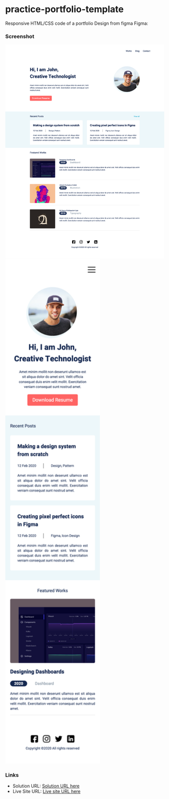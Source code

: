 # practice-portfolio-template
Responsive HTML/CSS code of a portfolio Design from figma 
Figma: 

### Screenshot

![Screenshot Desktop](./screenshot-desktop.png)
<img src="./screenshot-mobile.png" alt="Screenshot Mobile" width="300">

### Links

- Solution URL: [Solution URL here](https://github.com/DorsaBeigifard/practice-portfolio-template)
- Live Site URL: [Live site URL here](https://dorsabeigifard.github.io/practice-portfolio-template/)
